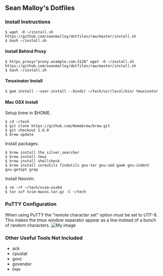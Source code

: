 ## Sean Malloy's Dotfiles

### Install Instructions
```
$ wget -O ~/install.sh https://github.com/seanmalloy/dotfiles/raw/master/install.sh
$ bash ~/install.sh
```

#### Install Behind Proxy
```
$ https_proxy="proxy.example.com:3128" wget -O ~/install.sh https://github.com/seanmalloy/dotfiles/raw/master/install.sh
$ bash ~/install.sh
```

#### Tmuxinator Install
```
$ gem install --user-install --bindir ~/tech/usr/local/bin/ tmuxinator
```

#### Mac OSX Install
Setup brew in $HOME.
```
$ cd ~/tech
$ git clone https://github.com/Homebrew/brew.git
$ git checkout 1.6.9
$ brew update
```

Install packages.
```
$ brew install the_silver_searcher
$ brew install tmux
$ brew install shellcheck
$ brew install coreutils findutils gnu-tar gnu-sed gawk gnu-indent gnu-getopt grep
```

Install Neovim.
```
$ rm -rf ~/tech/nvim-osx64
$ tar xzf nvim-macos.tar.gz -C ~/tech
```

### PuTTY Configuration
When using PuTTY the "remote character set" option must be set to UTF-8. This makes the tmux window separator appear as a line instead of a bunch of random characters. 
![My image](http://seanmalloy.github.io/dotfiles/putty_config.png)

### Other Useful Tools Not Included
* ack
* cpustat
* govc
* govendor
* lnav
